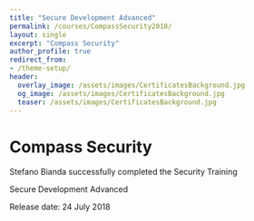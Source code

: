```yaml
---
title: "Secure Development Advanced"
permalink: /courses/CompassSecurity2018/
layout: single
excerpt: "Compass Security"
author_profile: true
redirect_from:
- /theme-setup/
header:
  overlay_image: /assets/images/CertificatesBackground.jpg
  og_image: /assets/images/CertificatesBackground.jpg
  teaser: /assets/images/CertificatesBackground.jpg
---
```

# Compass Security

Stefano Bianda successfully completed the Security Training

Secure Development Advanced

Release date:  24 July 2018


